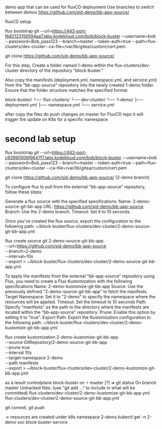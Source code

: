 
demo app that can be used for fluxCD deployment
Use branches to switch between demos
https://github.com/sid-demo/bb-app-source/

fluxCD setup

flux bootstrap git --url=https://443-port-fb82123156594aa7.labs.kodekloud.com/bob/block-buster --username=bob --password=Bob_pass123 --branch=master --token-auth=true --path=flux-clusters/dev-cluster--ca-file=/var/lib/gitea/custom/cert.pem

git clone https://github.com/sid-demo/bb-app-source/

For this step, Create a folder named 1-demo within the flux-clusters/dev-cluster directory of the repository "block-buster."

Also copy the manifests (deployment.yml, namespace.yml, and service.yml) from the "bb-app-source" repository into the newly created 1-demo folder. Ensure that the folder structure matches the specified format:


block-buster/
└── flux-clusters/
    └── dev-cluster/
        └── 1-demo/
            ├── deployment.yml
            ├── namespace.yml
            └── service.yml

after copy the files do push changes on master for FluxCD repo
it will trigger the update on K8s for a specific namespace


# second lab setup

flux bootstrap git --url=https://443-port-c93990506f9647f7.labs.kodekloud.com/bob/block-buster --username=bob --password=Bob_pass123 --branch=master --token-auth=true --path=flux-clusters/dev-cluster --ca-file=/var/lib/gitea/custom/cert.pem

git clone https://github.com/sid-demo/bb-app-source/  (2-demo branch)

To configure flux to pull from the external "bb-app-source" repository, follow these steps:


Generate a flux source with the specified specifications:
Name: 2-demo-source-git-bb-app
URL: https://github.com/sid-demo/bb-app-source
Branch: Use the 2-demo branch.
Timeout: Set it to 10 seconds.

Once you've created the flux source, export the configuration to the following path:
~/block-buster/flux-clusters/dev-cluster/2-demo-source-git-bb-app.yml

flux create source git 2-demo-source-git-bb-app \
  --url=https://github.com/sid-demo/bb-app-source \
  --branch=2-demo \
  --interval=10s \
  --export > ~/block-buster/flux-clusters/dev-cluster/2-demo-source-git-bb-app.yml


To apply the manifests from the external "bb-app-source" repository using Flux, you need to create a Flux Kustomization with the following specifications
Name: 2-demo-kustomize-git-bb-app
Source: Use the previously defined "2-demo-source-git-bb-app" to fetch the manifests.
Target Namespace: Set it to "2-demo" to specify the namespace where the resources will be applied.
Timeout: Set the timeout to 10 seconds
Path: Specify "manifests" as the path to the directory where the manifests are located within the "bb-app-source" repository.
Prune: Enable this option by setting it to "true".
Export Path: Export the Kustomization configuration to the following path:
~/block-buster/flux-clusters/dev-cluster/2-demo-kustomize-git-bb-app.yml


flux create kustomization 2-demo-kustomize-git-bb-app \
 --source GitRepository/2-demo-source-git-bb-app \
 --prune true \
 --interval 10s \
 --target-namespace 2-demo \
 --path manifests  \
 --export > ~/block-buster/flux-clusters/dev-cluster/2-demo-kustomize-git-bb-app.yml


 as a result
 controlplane block-buster on  master [?] ➜  git status
On branch master
Untracked files:
  (use "git add <file>..." to include in what will be committed)
        flux-clusters/dev-cluster/2-demo-kustomize-git-bb-app.yml
        flux-clusters/dev-cluster/2-demo-source-git-bb-app.yml

git commit, git push

-> resources are created under k8s namespace 2-demo
kubectl get -n 2-demo svc block-buster-service
